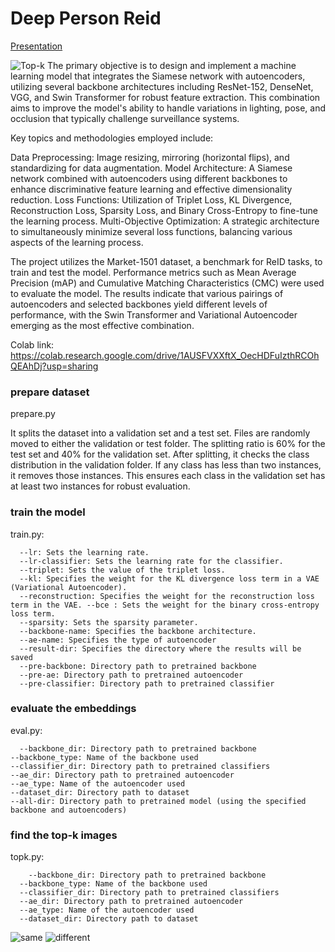 # Deep Person Reid

[Presentation](https://docs.google.com/presentation/d/1NI6a9t7CBddQv0fWaQhCtOXeYCTyhn3YYy7prThRQ1g/edit?usp=sharing)

![Top-k](./topkfinal.png)
The primary objective is to design and implement a machine learning model that integrates the Siamese network with autoencoders, utilizing several backbone architectures including ResNet-152, DenseNet, VGG, and Swin Transformer for robust feature extraction. This combination aims to improve the model's ability to handle variations in lighting, pose, and occlusion that typically challenge surveillance systems.

Key topics and methodologies employed include:

Data Preprocessing: Image resizing, mirroring (horizontal flips), and standardizing for data augmentation.
Model Architecture: A Siamese network combined with autoencoders using different backbones to enhance discriminative feature learning and effective dimensionality reduction.
Loss Functions: Utilization of Triplet Loss, KL Divergence, Reconstruction Loss, Sparsity Loss, and Binary Cross-Entropy to fine-tune the learning process.
Multi-Objective Optimization: A strategic architecture to simultaneously minimize several loss functions, balancing various aspects of the learning process.

The project utilizes the Market-1501 dataset, a benchmark for ReID tasks, to train and test the model. Performance metrics such as Mean Average Precision (mAP) and Cumulative Matching Characteristics (CMC) were used to evaluate the model. The results indicate that various pairings of autoencoders and selected backbones yield different levels of performance, with the Swin Transformer and Variational Autoencoder emerging as the most effective combination.


Colab link: https://colab.research.google.com/drive/1AUSFVXXftX_OecHDFuIzthRCOhQEAhDj?usp=sharing
### prepare dataset
prepare.py

It splits the dataset into a validation set and a test set. Files are randomly moved to either the validation or test folder. The splitting ratio is 60% for the test set and 40% for the validation set. After splitting, it checks the class distribution in the validation folder. If any class has less than two instances, it removes those instances. This ensures each class in the validation set has at least two instances for robust evaluation.

### train the model
train.py:
```
  --lr: Sets the learning rate. 
  --lr-classifier: Sets the learning rate for the classifier. 
  --triplet: Sets the value of the triplet loss.
  --kl: Specifies the weight for the KL divergence loss term in a VAE (Variational Autoencoder). 
  --reconstruction: Specifies the weight for the reconstruction loss term in the VAE. --bce : Sets the weight for the binary cross-entropy loss term.
  --sparsity: Sets the sparsity parameter. 
  --backbone-name: Specifies the backbone architecture.
  --ae-name: Specifies the type of autoencoder 
  --result-dir: Specifies the directory where the results will be saved
  --pre-backbone: Directory path to pretrained backbone
  --pre-ae: Directory path to pretrained autoencoder
  --pre-classifier: Directory path to pretrained classifier
```


### evaluate the embeddings
eval.py:
  ```
	--backbone_dir: Directory path to pretrained backbone 
  --backbone_type: Name of the backbone used
  --classifier_dir: Directory path to pretrained classifiers
  --ae_dir: Directory path to pretrained autoencoder
  --ae_type: Name of the autoencoder used
  --dataset_dir: Directory path to dataset 
  --all-dir: Directory path to pretrained model (using the specified backbone and autoencoders)
```
### find the top-k images
topk.py:
```
	--backbone_dir: Directory path to pretrained backbone 
  --backbone_type: Name of the backbone used
  --classifier_dir: Directory path to pretrained classifiers
  --ae_dir: Directory path to pretrained autoencoder
  --ae_type: Name of the autoencoder used
  --dataset_dir: Directory path to dataset
```


![same](./same.png)
![different](./diff.png)
